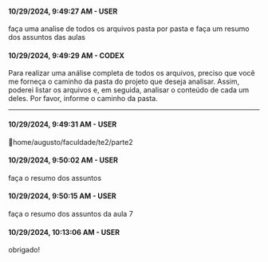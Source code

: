#### 10/29/2024, 9:49:27 AM - USER

faça uma analise de todos os arquivos pasta por pasta e faça um resumo dos assuntos das aulas 

#### 10/29/2024, 9:49:29 AM - CODEX

Para realizar uma análise completa de todos os arquivos, preciso que você me forneça o caminho da pasta do projeto que deseja analisar. Assim, poderei listar os arquivos e, em seguida, analisar o conteúdo de cada um deles. Por favor, informe o caminho da pasta.

---

#### 10/29/2024, 9:49:31 AM - USER

home/augusto/faculdade/te2/parte2

#### 10/29/2024, 9:50:02 AM - USER

faça o resumo dos assuntos 

#### 10/29/2024, 9:50:15 AM - USER

faça o resumo dos assuntos da aula 7

#### 10/29/2024, 10:13:06 AM - USER

obrigado!

